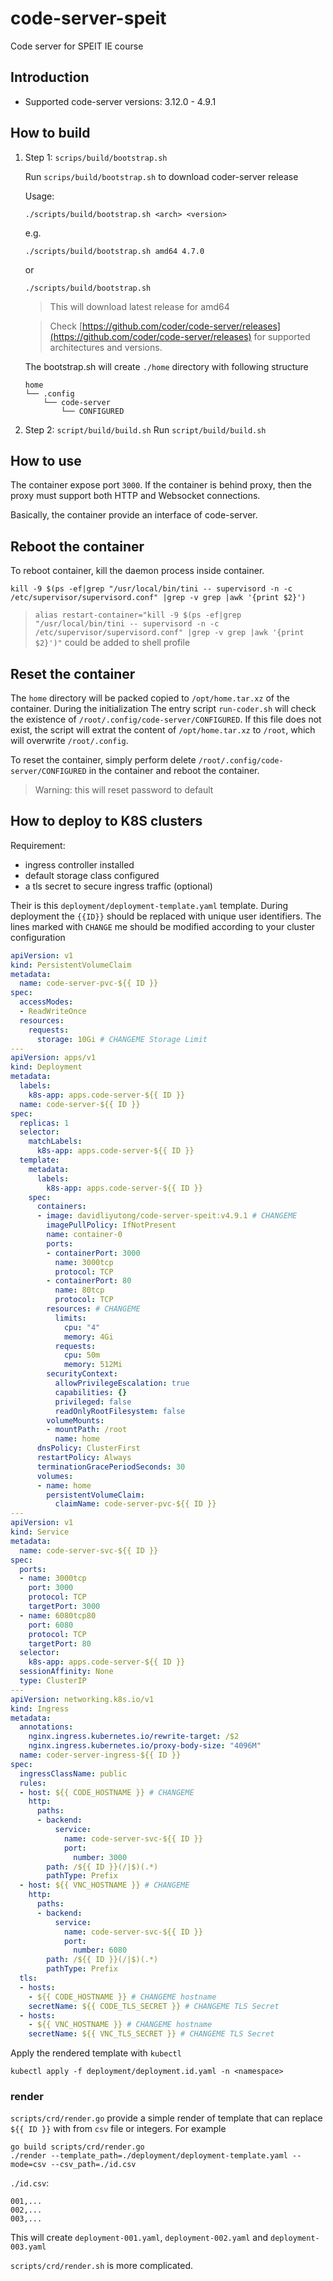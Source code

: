 # code-server-speit

Code server for SPEIT IE course

## Introduction

- Supported code-server versions: 3.12.0 - 4.9.1

## How to build

1. Step 1: `scrips/build/bootstrap.sh`

    Run `scrips/build/bootstrap.sh` to download coder-server release

    Usage:

    ```shell
    ./scripts/build/bootstrap.sh <arch> <version>
    ```

    e.g.

    ```shell
    ./scripts/build/bootstrap.sh amd64 4.7.0
    ```

    or

    ```shell
    ./scripts/build/bootstrap.sh
    ```

    > This will download latest release for amd64

    > Check [https://github.com/coder/code-server/releases](https://github.com/coder/code-server/releases) for supported architectures and versions.

    The bootstrap.sh will create `./home` directory with following structure

    ```text
    home
    └── .config
        └── code-server
            └── CONFIGURED
    ```

2. Step 2: `script/build/build.sh`
    Run `script/build/build.sh`

## How to use

The container expose port `3000`. If the container is behind proxy, then the proxy must support both HTTP and Websocket connections.

Basically, the container provide an interface of code-server.

## Reboot the container

To reboot container, kill the daemon process inside container.

```shell
kill -9 $(ps -ef|grep "/usr/local/bin/tini -- supervisord -n -c /etc/supervisor/supervisord.conf" |grep -v grep |awk '{print $2}')
```

> `alias restart-container="kill -9 $(ps -ef|grep "/usr/local/bin/tini -- supervisord -n -c /etc/supervisor/supervisord.conf" |grep -v grep |awk '{print $2}')"` could be added to shell profile

## Reset the container

The `home` directory will be packed copied to `/opt/home.tar.xz` of the container. During the initialization The entry script `run-coder.sh` will check the existence of `/root/.config/code-server/CONFIGURED`. If this file does not exist, the script will extrat the content of `/opt/home.tar.xz` to `/root`, which will overwrite `/root/.config`.

To reset the container, simply perform delete `/root/.config/code-server/CONFIGURED` in the container and reboot the container.

> Warning: this will reset password to default

## How to deploy to K8S clusters

Requirement:

 - ingress controller installed
 - default storage class configured
 - a tls secret to secure ingress traffic (optional)

Their is this `deployment/deployment-template.yaml` template. During deployment the `{{ID}}` should be replaced with unique user identifiers. The lines marked with `CHANGE` me should be modified according to your cluster configuration

```yaml
apiVersion: v1
kind: PersistentVolumeClaim
metadata:
  name: code-server-pvc-${{ ID }}
spec:
  accessModes:
  - ReadWriteOnce
  resources:
    requests:
      storage: 10Gi # CHANGEME Storage Limit
---
apiVersion: apps/v1
kind: Deployment
metadata:
  labels:
    k8s-app: apps.code-server-${{ ID }}
  name: code-server-${{ ID }}
spec:
  replicas: 1
  selector:
    matchLabels:
      k8s-app: apps.code-server-${{ ID }}
  template:
    metadata:
      labels:
        k8s-app: apps.code-server-${{ ID }}
    spec:
      containers:
      - image: davidliyutong/code-server-speit:v4.9.1 # CHANGEME
        imagePullPolicy: IfNotPresent
        name: container-0
        ports:
        - containerPort: 3000
          name: 3000tcp
          protocol: TCP
        - containerPort: 80
          name: 80tcp
          protocol: TCP
        resources: # CHANGEME
          limits:
            cpu: "4"
            memory: 4Gi
          requests:
            cpu: 50m
            memory: 512Mi
        securityContext:
          allowPrivilegeEscalation: true
          capabilities: {}
          privileged: false
          readOnlyRootFilesystem: false
        volumeMounts:
        - mountPath: /root
          name: home
      dnsPolicy: ClusterFirst
      restartPolicy: Always
      terminationGracePeriodSeconds: 30
      volumes:
      - name: home
        persistentVolumeClaim:
          claimName: code-server-pvc-${{ ID }}
---
apiVersion: v1
kind: Service
metadata:
  name: code-server-svc-${{ ID }}
spec:
  ports:
  - name: 3000tcp
    port: 3000
    protocol: TCP
    targetPort: 3000
  - name: 6080tcp80
    port: 6080
    protocol: TCP
    targetPort: 80
  selector:
    k8s-app: apps.code-server-${{ ID }}
  sessionAffinity: None
  type: ClusterIP
---
apiVersion: networking.k8s.io/v1
kind: Ingress
metadata:
  annotations: 
    nginx.ingress.kubernetes.io/rewrite-target: /$2
    nginx.ingress.kubernetes.io/proxy-body-size: "4096M"
  name: coder-server-ingress-${{ ID }}
spec:
  ingressClassName: public
  rules:
  - host: ${{ CODE_HOSTNAME }} # CHANGEME
    http:
      paths:
      - backend:
          service:
            name: code-server-svc-${{ ID }}
            port:
              number: 3000
        path: /${{ ID }}(/|$)(.*)
        pathType: Prefix
  - host: ${{ VNC_HOSTNAME }} # CHANGEME
    http:
      paths:
      - backend:
          service:
            name: code-server-svc-${{ ID }}
            port:
              number: 6080
        path: /${{ ID }}(/|$)(.*)
        pathType: Prefix
  tls:
  - hosts:
    - ${{ CODE_HOSTNAME }} # CHANGEME hostname
    secretName: ${{ CODE_TLS_SECRET }} # CHANGEME TLS Secret
  - hosts:
    - ${{ VNC_HOSTNAME }} # CHANGEME hostname
    secretName: ${{ VNC_TLS_SECRET }} # CHANGEME TLS Secret
```

Apply the rendered template with `kubectl`

```shell
kubectl apply -f deployment/deployment.id.yaml -n <namespace>
```

### render

`scripts/crd/render.go` provide a simple render of template that can replace `${{ ID }}` with from `csv` file or integers. For example

```shell
go build scripts/crd/render.go
./render --template_path=./deployment/deployment-template.yaml --mode=csv --csv_path=./id.csv
```

`./id.csv`:

```csv
001,...
002,...
003,...
```

This will create `deployment-001.yaml`, `deployment-002.yaml` and `deployment-003.yaml`

`scripts/crd/render.sh` is more complicated.
